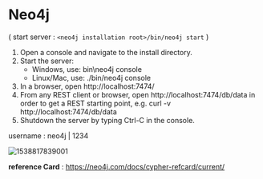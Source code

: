 # Neo4j



( start server :  `<neo4j installation root>/bin/neo4j start` )

1. Open a console and navigate to the install directory.
2. Start the server:
   * Windows, use: bin\neo4j console
   * Linux/Mac, use: ./bin/neo4j console
3. In a browser, open http://localhost:7474/
4. From any REST client or browser, open http://localhost:7474/db/data
   in order to get a REST starting point, e.g.
   curl -v http://localhost:7474/db/data
5. Shutdown the server by typing Ctrl-C in the console.

username : neo4j | 1234



![1538817839001](/home/joel/.config/Typora/typora-user-images/1538817839001.png)



**reference Card** : https://neo4j.com/docs/cypher-refcard/current/